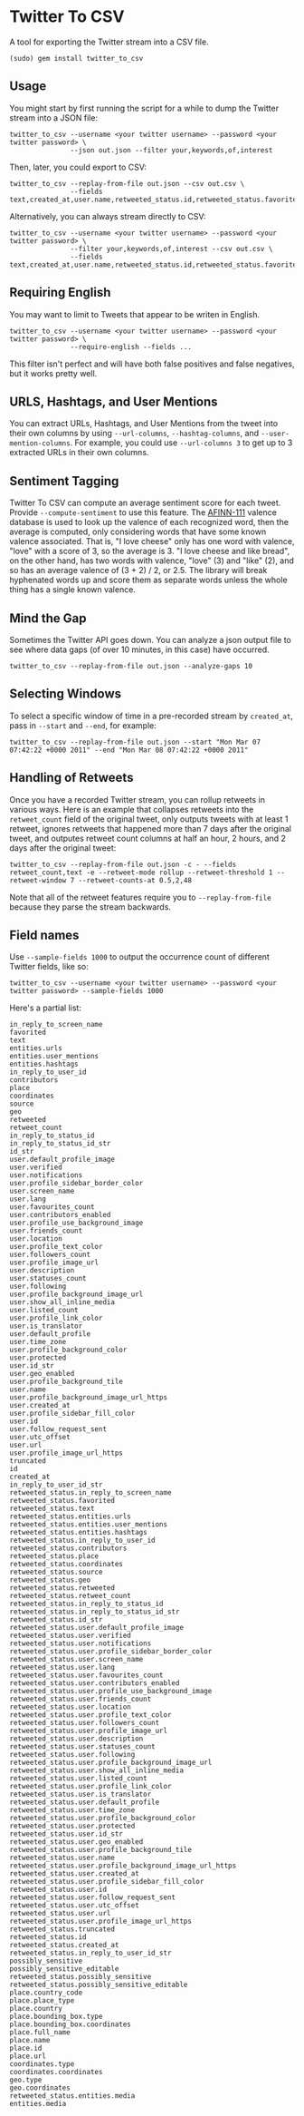 # Twitter To CSV

A tool for exporting the Twitter stream into a CSV file.

    (sudo) gem install twitter_to_csv

## Usage

You might start by first running the script for a while to dump the Twitter stream into a JSON file:

    twitter_to_csv --username <your twitter username> --password <your twitter password> \
                   --json out.json --filter your,keywords,of,interest

Then, later, you could export to CSV:

    twitter_to_csv --replay-from-file out.json --csv out.csv \
                   --fields text,created_at,user.name,retweeted_status.id,retweeted_status.favorited,...

Alternatively, you can always stream directly to CSV:

    twitter_to_csv --username <your twitter username> --password <your twitter password> \
                   --filter your,keywords,of,interest --csv out.csv \
                   --fields text,created_at,user.name,retweeted_status.id,retweeted_status.favorited,...

## Requiring English

You may want to limit to Tweets that appear to be writen in English.

    twitter_to_csv --username <your twitter username> --password <your twitter password> \
                   --require-english --fields ...

This filter isn't perfect and will have both false positives and false negatives, but it works pretty well.

## URLS, Hashtags, and User Mentions

You can extract URLs, Hashtags, and User Mentions from the tweet into their own columns by using `--url-columns`, `--hashtag-columns`, and `--user-mention-columns`.
For example, you could use `--url-columns 3` to get up to 3 extracted URLs in their own columns.

## Sentiment Tagging

Twitter To CSV can compute an average sentiment score for each tweet.  Provide `--compute-sentiment` to use this feature.
The [AFINN-111](http://fnielsen.posterous.com/old-anew-a-sentiment-about-sentiment-analysis) valence database is used to look up the valence of
each recognized word, then the average is computed, only considering words that have some known valence associated.  That is, "I love cheese" only has
one word with valence, "love" with a score of 3, so the average is 3.  "I love cheese and like bread", on the other hand, has two words with
valence, "love" (3) and "like" (2), and so has an average valence of (3 + 2) / 2, or 2.5.  The library will break hyphenated words up and score them as
separate words unless the whole thing has a single known valence.

## Mind the Gap

Sometimes the Twitter API goes down.  You can analyze a json output file to see where data gaps (of over 10 minutes, in this case) have occurred.

    twitter_to_csv --replay-from-file out.json --analyze-gaps 10

## Selecting Windows

To select a specific window of time in a pre-recorded stream by `created_at`, pass in `--start` and `--end`, for example:

    twitter_to_csv --replay-from-file out.json --start "Mon Mar 07 07:42:22 +0000 2011" --end "Mon Mar 08 07:42:22 +0000 2011"

## Handling of Retweets

Once you have a recorded Twitter stream, you can rollup retweets in various ways.  Here is an example that collapses retweets into the `retweet_count` field of the original tweet, only outputs tweets with at least 1 retweet, ignores retweets that happened more than 7 days after the original tweet, and outputes retweet count columns at half an hour, 2 hours, and 2 days after the original tweet:

    twitter_to_csv --replay-from-file out.json -c - --fields retweet_count,text -e --retweet-mode rollup --retweet-threshold 1 --retweet-window 7 --retweet-counts-at 0.5,2,48

Note that all of the retweet features require you to `--replay-from-file` because they parse the stream backwards.

## Field names

Use `--sample-fields 1000` to output the occurrence count of different Twitter fields, like so:

    twitter_to_csv --username <your twitter username> --password <your twitter password> --sample-fields 1000

Here's a partial list:

    in_reply_to_screen_name
    favorited
    text
    entities.urls
    entities.user_mentions
    entities.hashtags
    in_reply_to_user_id
    contributors
    place
    coordinates
    source
    geo
    retweeted
    retweet_count
    in_reply_to_status_id
    in_reply_to_status_id_str
    id_str
    user.default_profile_image
    user.verified
    user.notifications
    user.profile_sidebar_border_color
    user.screen_name
    user.lang
    user.favourites_count
    user.contributors_enabled
    user.profile_use_background_image
    user.friends_count
    user.location
    user.profile_text_color
    user.followers_count
    user.profile_image_url
    user.description
    user.statuses_count
    user.following
    user.profile_background_image_url
    user.show_all_inline_media
    user.listed_count
    user.profile_link_color
    user.is_translator
    user.default_profile
    user.time_zone
    user.profile_background_color
    user.protected
    user.id_str
    user.geo_enabled
    user.profile_background_tile
    user.name
    user.profile_background_image_url_https
    user.created_at
    user.profile_sidebar_fill_color
    user.id
    user.follow_request_sent
    user.utc_offset
    user.url
    user.profile_image_url_https
    truncated
    id
    created_at
    in_reply_to_user_id_str
    retweeted_status.in_reply_to_screen_name
    retweeted_status.favorited
    retweeted_status.text
    retweeted_status.entities.urls
    retweeted_status.entities.user_mentions
    retweeted_status.entities.hashtags
    retweeted_status.in_reply_to_user_id
    retweeted_status.contributors
    retweeted_status.place
    retweeted_status.coordinates
    retweeted_status.source
    retweeted_status.geo
    retweeted_status.retweeted
    retweeted_status.retweet_count
    retweeted_status.in_reply_to_status_id
    retweeted_status.in_reply_to_status_id_str
    retweeted_status.id_str
    retweeted_status.user.default_profile_image
    retweeted_status.user.verified
    retweeted_status.user.notifications
    retweeted_status.user.profile_sidebar_border_color
    retweeted_status.user.screen_name
    retweeted_status.user.lang
    retweeted_status.user.favourites_count
    retweeted_status.user.contributors_enabled
    retweeted_status.user.profile_use_background_image
    retweeted_status.user.friends_count
    retweeted_status.user.location
    retweeted_status.user.profile_text_color
    retweeted_status.user.followers_count
    retweeted_status.user.profile_image_url
    retweeted_status.user.description
    retweeted_status.user.statuses_count
    retweeted_status.user.following
    retweeted_status.user.profile_background_image_url
    retweeted_status.user.show_all_inline_media
    retweeted_status.user.listed_count
    retweeted_status.user.profile_link_color
    retweeted_status.user.is_translator
    retweeted_status.user.default_profile
    retweeted_status.user.time_zone
    retweeted_status.user.profile_background_color
    retweeted_status.user.protected
    retweeted_status.user.id_str
    retweeted_status.user.geo_enabled
    retweeted_status.user.profile_background_tile
    retweeted_status.user.name
    retweeted_status.user.profile_background_image_url_https
    retweeted_status.user.created_at
    retweeted_status.user.profile_sidebar_fill_color
    retweeted_status.user.id
    retweeted_status.user.follow_request_sent
    retweeted_status.user.utc_offset
    retweeted_status.user.url
    retweeted_status.user.profile_image_url_https
    retweeted_status.truncated
    retweeted_status.id
    retweeted_status.created_at
    retweeted_status.in_reply_to_user_id_str
    possibly_sensitive
    possibly_sensitive_editable
    retweeted_status.possibly_sensitive
    retweeted_status.possibly_sensitive_editable
    place.country_code
    place.place_type
    place.country
    place.bounding_box.type
    place.bounding_box.coordinates
    place.full_name
    place.name
    place.id
    place.url
    coordinates.type
    coordinates.coordinates
    geo.type
    geo.coordinates
    retweeted_status.entities.media
    entities.media
